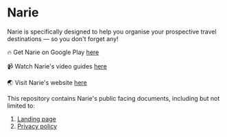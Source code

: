 # Narie

Narie is specifically designed to help you organise your prospective travel destinations — so you don't forget any!

🔥 Get Narie on Google Play [here](https://play.google.com/store/apps/details?id=com.huishun.narie)

📹 Watch Narie's video guides [here](https://www.youtube.com/watch?v=yQ_8flQNMMY&list=PL9m14RirFpio6OqswG_WRRrYQXmpvrWOn&ab_channel=Narie)

🌏 Visit Narie's website [here](https://travelnarie.github.io)

This repository contains Narie's public facing documents, including but not limited to:
1. [Landing page](./docs)
2. [Privacy policy](./PRIVACY_POLICY.md)
